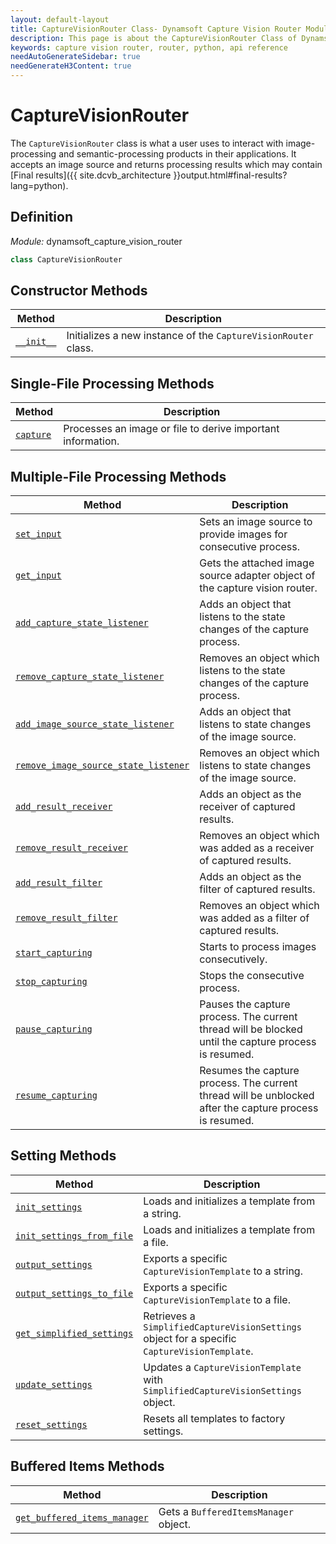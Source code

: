 ```yaml
---
layout: default-layout
title: CaptureVisionRouter Class- Dynamsoft Capture Vision Router Module Python Edition API Reference
description: This page is about the CaptureVisionRouter Class of Dynamsoft Capture Vision Router Module Python Edition.
keywords: capture vision router, router, python, api reference
needAutoGenerateSidebar: true
needGenerateH3Content: true
---
```


# CaptureVisionRouter

The `CaptureVisionRouter` class is what a user uses to interact with image-processing and semantic-processing products in their applications. It accepts an image source and returns processing results which may contain [Final results]({{ site.dcvb_architecture }}output.html#final-results?lang=python).

## Definition

*Module:* dynamsoft_capture_vision_router

```python
class CaptureVisionRouter
```

## Constructor Methods

| Method | Description |
| ------ | ----------- |
| [`__init__`](#__init__) | Initializes a new instance of the `CaptureVisionRouter` class. |

## Single-File Processing Methods

| Method                                         | Description                                               |
| ---------------------------------------------- | --------------------------------------------------------- |
| [`capture`](single-file-processing.md#capture) | Processes an image or file to derive important information. |

## Multiple-File Processing Methods

| Method | Description |
| ------- | ---------- |
| [`set_input`](multiple-file-processing.md#set_input)                                             | Sets an image source to provide images for consecutive process.              |
| [`get_input`](multiple-file-processing.md#get_input)                                             | Gets the attached image source adapter object of the capture vision router.  |
| [`add_capture_state_listener`](multiple-file-processing.md#add_capture_state_listener)               | Adds an object that listens to the state changes of the capture process.     |
| [`remove_capture_state_listener`](multiple-file-processing.md#remove_capture_state_listener)         | Removes an object which listens to the state changes of the capture process. |
| [`add_image_source_state_listener`](multiple-file-processing.md#add_image_source_state_listener)       | Adds an object that listens to state changes of the image source.            |
| [`remove_image_source_state_listener`](multiple-file-processing.md#remove_image_source_state_listener) | Removes an object which listens to state changes of the image source.        |
| [`add_result_receiver`](multiple-file-processing.md#add_result_receiver)                           | Adds an object as the receiver of captured results.                          |
| [`remove_result_receiver`](multiple-file-processing.md#remove_result_receiver)                     | Removes an object which was added as a receiver of captured results.         |
| [`add_result_filter`](multiple-file-processing.md#add_result_filter)                               | Adds an object as the filter of captured results.                            |
| [`remove_result_filter`](multiple-file-processing.md#remove_result_filter)                         | Removes an object which was added as a filter of captured results.           |
| [`start_capturing`](multiple-file-processing.md#start_capturing)                                 | Starts to process images consecutively.                                      |
| [`stop_capturing`](multiple-file-processing.md#stop_capturing)                                   | Stops the consecutive process.                                               |
| [`pause_capturing`](multiple-file-processing.md#pause_capturing)                                 | Pauses the capture process. The current thread will be blocked until the capture process is resumed. |
| [`resume_capturing`](multiple-file-processing.md#resume_capturing)                               | Resumes the capture process. The current thread will be unblocked after the capture process is resumed. |

## Setting Methods

| Method                                                       | Description                                                                                  |
| ------------------------------------------------------------ | -------------------------------------------------------------------------------------------- |
| [`init_settings`](settings.md#init_settings)                   | Loads and initializes a template from a string.                                              |
| [`init_settings_from_file`](settings.md#init_settings_from_file)   | Loads and initializes a template from a file.                                                |
| [`output_settings`](settings.md#output_settings)               | Exports a specific `CaptureVisionTemplate` to a string.                                      |
| [`output_settings_to_file`](settings.md#output_settings_to_file)   | Exports a specific `CaptureVisionTemplate` to a file.                                        |
| [`get_simplified_settings`](settings.md#get_simplified_settings) | Retrieves a `SimplifiedCaptureVisionSettings` object for a specific `CaptureVisionTemplate`. |
| [`update_settings`](settings.md#update_settings)               | Updates a `CaptureVisionTemplate` with `SimplifiedCaptureVisionSettings` object.             |
| [`reset_settings`](settings.md#reset_settings)                 | Resets all templates to factory settings.                                                    |

## Buffered Items Methods

| Method                                                       | Description                                                                                  |
| ------------------------------------------------------------ | -------------------------------------------------------------------------------------------- |
| [`get_buffered_items_manager`](buffered-items.md#get_buffered_items_manager)                   | Gets a `BufferedItemsManager` object.  |

